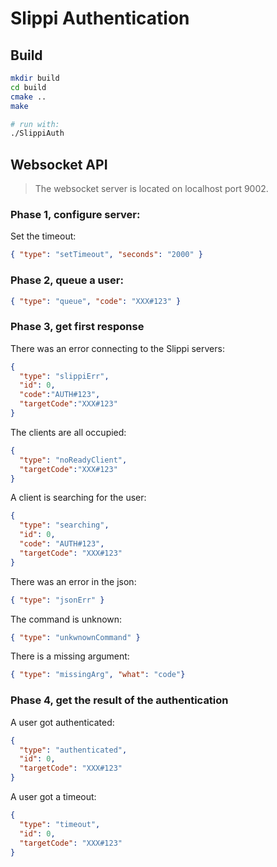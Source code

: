 # Slippi Authentication

## Build

```bash
mkdir build
cd build
cmake ..
make

# run with:
./SlippiAuth
```

## Websocket API

> The websocket server is located on localhost port 9002.

### Phase 1, configure server:

Set the timeout:
```json
{ "type": "setTimeout", "seconds": "2000" }
```

### Phase 2, queue a user:

```json
{ "type": "queue", "code": "XXX#123" }
```

### Phase 3, get first response

There was an error connecting to the Slippi servers:
```json
{
  "type": "slippiErr",
  "id": 0,
  "code":"AUTH#123",
  "targetCode":"XXX#123"
}
```
The clients are all occupied:
```json
{
  "type": "noReadyClient",
  "targetCode":"XXX#123"
}
```

A client is searching for the user:
```json
{
  "type": "searching",
  "id": 0,
  "code": "AUTH#123",
  "targetCode": "XXX#123"
}
```

There was an error in the json:
```json
{ "type": "jsonErr" }
```

The command is unknown:
```json
{ "type": "unkwnownCommand" }
```

There is a missing argument:
```json
{ "type": "missingArg", "what": "code"}
```

### Phase 4, get the result of the authentication

A user got authenticated:
```json
{
  "type": "authenticated",
  "id": 0,
  "targetCode": "XXX#123"
}
```

A user got a timeout:
```json
{
  "type": "timeout",
  "id": 0,
  "targetCode": "XXX#123"
}
```
